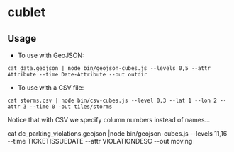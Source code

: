 # cublet

## Usage 

* To use with GeoJSON: 

`cat data.geojson | node bin/geojson-cubes.js --levels 0,5 --attr Attribute --time Date-Attribute --out outdir`

* To use with a CSV file:
 
`cat storms.csv | node bin/csv-cubes.js --level 0,3 --lat 1 --lon 2 --attr 3 --time 0 -out tiles/storms`

Notice that with CSV we specify column numbers instead of names...

cat dc_parking_violations.geojson |node bin/geojson-cubes.js --levels 11,16 --time TICKETISSUEDATE --attr VIOLATIONDESC --out moving

